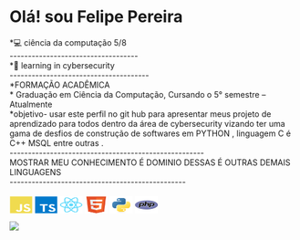 # Olá! sou Felipe Pereira
<div>
*💻 ciência da computação 5/8
</div>
-----------------------------------
<div>
*🧠 learning in cybersecurity
</div>
--------------------------------------
<div>*FORMAÇÃO ACADÊMICA</div>
*	Graduação em Ciência da Computação,  
Cursando o 5° semestre – Atualmente
</div>

<div>
  *objetivo- usar este perfil no git hub para apresentar meus projeto de aprendizado para 
  todos dentro da área de cybersecurity vizando ter uma gama de desfios de construção de softwares  em 
  PYTHON , linguagem C é C++  MSQL entre outras .
</div>
-----------------------------------------------------

<DIV> MOSTRAR MEU CONHECIMENTO É DOMINIO DESSAS É OUTRAS DEMAIS LINGUAGENS</DIV>
------------------------------------------------


<div style="display: inline_block"><br>
  <img align="center" alt="Rafa-Js" height="30" width="40" src="https://raw.githubusercontent.com/devicons/devicon/master/icons/javascript/javascript-plain.svg">
  <img align="center" alt="Rafa-Ts" height="30" width="40" src="https://raw.githubusercontent.com/devicons/devicon/master/icons/typescript/typescript-plain.svg">
  <img align="center" alt="Rafa-React" height="30" width="40" src="https://raw.githubusercontent.com/devicons/devicon/master/icons/react/react-original.svg">
  <img align="center" alt="Rafa-HTML" height="30" width="40" src="https://raw.githubusercontent.com/devicons/devicon/master/icons/html5/html5-original.svg">
  <img align="center" alt="Rafa-Python" height="30" width="40" src="https://raw.githubusercontent.com/devicons/devicon/master/icons/python/python-original.svg">
   <img align="center" alt="Rafa-php" height="30" width="40" src="https://raw.githubusercontent.com/devicons/devicon/master/icons/php/php-original.svg">
</div>
   
  
   
 <a href = "mailto:felipe2004try@gmail.com"><img src="https://img.shields.io/badge/-Gmail-%23333?style=for-the-badge&logo=gmail&logoColor=white" alvo ="_blank"></a>
 </div>
